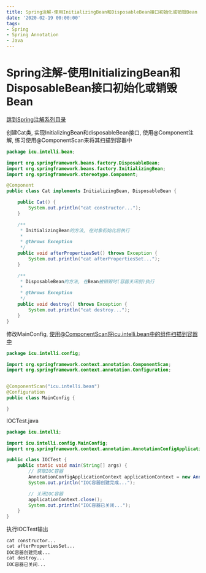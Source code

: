 ```yaml
---
title: Spring注解-使用InitializingBean和DisposableBean接口初始化或销毁Bean
date: '2020-02-19 00:00:00'
tags:
- Spring
- Spring Annotation
- Java
---
```

# Spring注解-使用InitializingBean和DisposableBean接口初始化或销毁Bean

[跳到Spring注解系列目录](spring-anno-table.md)

创建Cat类, 实现InitializingBean和disposableBean接口, 使用@Component注解, 练习使用@ComponentScan来将其扫描到容器中

```java
package icu.intelli.bean;

import org.springframework.beans.factory.DisposableBean;
import org.springframework.beans.factory.InitializingBean;
import org.springframework.stereotype.Component;

@Component
public class Cat implements InitializingBean, DisposableBean {

    public Cat() {
        System.out.println("cat constructor...");
    }

    /**
     * InitializingBean的方法, 在对象初始化后执行
     *
     * @throws Exception
     */
    public void afterPropertiesSet() throws Exception {
        System.out.println("cat afterPropertiesSet...");
    }

    /**
     * DisposableBean的方法, 在Bean被销毁时(容器关闭前)执行
     *
     * @throws Exception
     */
    public void destroy() throws Exception {
        System.out.println("cat destroy...");
    }
}
```

修改MainConfig, 使用@ComponentScan将icu.intelli.bean中的组件扫描到容器中

```java
package icu.intelli.config;

import org.springframework.context.annotation.ComponentScan;
import org.springframework.context.annotation.Configuration;


@ComponentScan("icu.intelli.bean")
@Configuration
public class MainConfig {

}
```

IOCTest.java

```java
package icu.intelli;

import icu.intelli.config.MainConfig;
import org.springframework.context.annotation.AnnotationConfigApplicationContext;

public class IOCTest {
    public static void main(String[] args) {
        // 获取IOC容器
        AnnotationConfigApplicationContext applicationContext = new AnnotationConfigApplicationContext(MainConfig.class);
        System.out.println("IOC容器创建完成...");

        // 关闭IOC容器
        applicationContext.close();
        System.out.println("IOC容器已关闭...");
    }
}
```

执行IOCTest输出

```
cat constructor...
cat afterPropertiesSet...
IOC容器创建完成...
cat destroy...
IOC容器已关闭...
```
